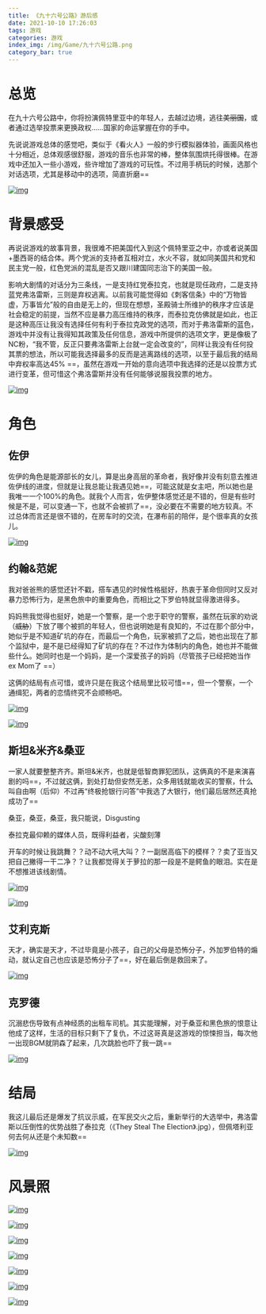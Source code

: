 ```yaml
---
title: 《九十六号公路》游后感
date: 2021-10-10 17:26:03
tags: 游戏
categories: 游戏
index_img: /img/Game/九十六号公路.png
category_bar: true
---
```


# 总览

在九十六号公路中，你将扮演佩特里亚中的年轻人，去越过边境，逃往~~美丽国~~，或者通过选举投票来更换政权……国家的命运掌握在你的手中。

先说说游戏总体的感觉吧，类似于《看火人》一般的步行模拟器体验，画面风格也十分相近，总体观感很舒服，游戏的音乐也非常的棒，整体氛围烘托得很棒。在游戏中还加入一些小游戏，些许增加了游戏的可玩性。不过用手柄玩的时候，选那个对话选项，尤其是移动中的选项，简直折磨==

[![img](http://images.starnight.top/img/20211010132314.png)](http://images.starnight.top/img/20211010132314.png)

# 背景感受

再说说游戏的故事背景，我很难不把美国代入到这个佩特里亚之中，亦或者说美国+墨西哥的结合体。两个党派的支持者互相对立，水火不容，就如同美国共和党和民主党一般，红色党派的混乱是否又跟川建国同志治下的美国一般。

影响大剧情的对话分为三条线，一是支持红党泰拉克，也就是现任政府，二是支持蓝党弗洛雷斯，三则是弃权逃离。以前我可能觉得如《刺客信条》中的“万物皆虚，万事皆允”般的自由是无上的，但现在想想，圣殿骑士所维护的秩序才应该是社会稳定的前提，当然不应是暴力高压维持的秩序，而泰拉克仿佛就是如此，也正是这种高压让我没有选择任何有利于泰拉克政党的选项，而对于弗洛雷斯的蓝色，游戏中并没有让我得知其政策及任何信息，游戏中所提供的选项文字，更是像极了NC粉，“我不管，反正只要弗洛雷斯上台就一定会改变的”，同样让我没有任何投其票的想法，所以可能我选择最多的反而是逃离路线的选项，以至于最后我的结局中弃权率高达45% ==，虽然在游戏一开始的意向选项中我选择的还是以投票方式进行变革，但可惜这个弗洛雷斯并没有任何能够说服我投票的地方。

[![img](http://images.starnight.top/img/20211010132126.png)](http://images.starnight.top/img/20211010132126.png)

# 角色

## 佐伊

佐伊的角色是能源部长的女儿，算是出身高层的革命者，我好像并没有刻意去推进佐伊线的进度，但就是让我总能让我遇见她==，可能这就是女主吧，所以她也是我唯一一个100%的角色。就我个人而言，佐伊整体感觉还是不错的，但是有些时候是不是，可以变通一下，也就不会被抓了==，没必要在不需要的地方较真。不过总体而言还是很不错的，在房车时的交流，在瀑布前的陪伴，是个很率真的女孩儿。

[![img](http://images.starnight.top/img/20211010132816.png)](http://images.starnight.top/img/20211010132816.png)

## 约翰&范妮

我对爸爸熊的感觉还针不戳，搭车遇见的时候性格挺好，热衷于革命但同时又反对暴力恐怖行为，是黑色旅中的重要角色，而相比之下罗伯特就显得激进得多。

妈妈熊我觉得也挺好，她是一个警察，是一个忠于职守的警察，虽然在玩家的劝说（~~威胁~~）下放了哪个被抓的年轻人，但也说明她是有良知的，不过在那个部分中，她似乎是不知道矿坑的存在，而最后一个角色，玩家被抓了之后，她也出现在了那个监狱中，是不是已经得知了矿坑的存在？不过作为体制内的角色，她也并不能做些什么。她同时也是一个妈妈，是一个深爱孩子的妈妈（尽管孩子已经把她当作ex Mom了 ==）

这俩的结局有点可惜，或许只是在我这个结局里比较可惜==，但一个警察，一个通缉犯，两者的恋情终究不会顺畅吧。

[![img](http://images.starnight.top/img/20211010134015.png)](http://images.starnight.top/img/20211010134015.png)

[![img](http://images.starnight.top/img/20211010134223.png)](http://images.starnight.top/img/20211010134223.png)

## 斯坦&米齐&桑亚

一家人就要整整齐齐。斯坦&米齐，也就是低智商罪犯团队，这俩真的不是来演喜剧的吗==，不过就这俩，到处打劫但安然无恙，众多用钱就能收买的警察，什么叫自由啊（后仰）不过再“终极抢银行问答”中我选了大银行，他们最后居然还真抢成功了==

桑亚，桑亚，桑亚，我只能说，Disgusting

泰拉克最仰赖的媒体人员，既得利益者，尖酸刻薄

开车的时候让我跳舞？？动不动大吼大叫？？一副居高临下的模样？？卖了亚当又把自己撇得一干二净？？让我都觉得关于萝拉的那一段是不是鳄鱼的眼泪。实在是不想推进该线剧情。

[![img](http://images.starnight.top/img/20211010134958.png)](http://images.starnight.top/img/20211010134958.png)

[![img](http://images.starnight.top/img/20211010135139.png)](http://images.starnight.top/img/20211010135139.png)

## 艾利克斯

天才，确实是天才，不过毕竟是小孩子，自己的父母是恐怖分子，外加罗伯特的煽动，就认定自己也应该是恐怖分子了==，好在最后倒是救回来了。

[![img](http://images.starnight.top/img/20211010135541.png)](http://images.starnight.top/img/20211010135541.png)

## 克罗德

沉溺悲伤导致有点神经质的出租车司机。其实能理解，对于桑亚和黑色旅的恨意让他成了这样，生活的目标只剩下了复仇，不过这哥真是这游戏的惊悚担当，每次他一出现BGM就阴森了起来，几次跳脸也吓了我一跳==

[![img](http://images.starnight.top/img/20211010140233.png)](http://images.starnight.top/img/20211010140233.png)

# 结局

我这儿最后还是爆发了抗议示威，在军民交火之后，重新举行的大选举中，弗洛雷斯以压倒性的优势战胜了泰拉克（《They Steal The Election》.jpg），但佩塔利亚何去何从还是个未知数==

[![img](http://images.starnight.top/img/20211010140535.png)](http://images.starnight.top/img/20211010140535.png)

# 风景照

[![img](http://images.starnight.top/img/20211010140635.png)](http://images.starnight.top/img/20211010140635.png)

[![img](http://images.starnight.top/img/20211010140722.png)](http://images.starnight.top/img/20211010140722.png)

[![img](http://images.starnight.top/img/20211010140820.png)](http://images.starnight.top/img/20211010140820.png)

[![img](http://images.starnight.top/img/20211010140923.png)](http://images.starnight.top/img/20211010140923.png)

[![img](http://images.starnight.top/img/20211010141144.png)](http://images.starnight.top/img/20211010141144.png)

[![img](http://images.starnight.top/img/20211010141346.png)](http://images.starnight.top/img/20211010141346.png)

[![img](http://images.starnight.top/img/20211010141952.png)](http://images.starnight.top/img/20211010141952.png)